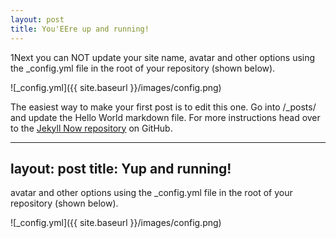 ```yaml
---
layout: post
title: You'EEre up and running!
---
```


1Next you can NOT update your site name, avatar and other options using the _config.yml file in the root of your repository (shown below).

![_config.yml]({{ site.baseurl }}/images/config.png)

The easiest way to make your first post is to edit this one. Go into /_posts/ and update the Hello World markdown file. For more instructions head over to the [Jekyll Now repository](https://github.com/barryclark/jekyll-now) on GitHub.


---
layout: post
title: Yup and running!
---

avatar and other options using the _config.yml file in the root of your repository (shown below).

![_config.yml]({{ site.baseurl }}/images/config.png)

